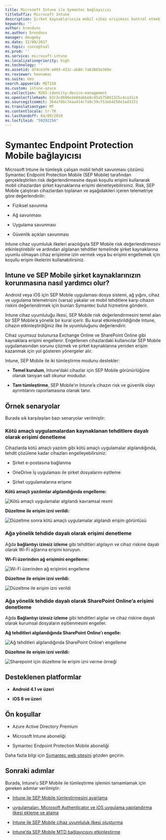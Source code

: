 ```yaml
---
title: Microsoft Intune ile Symantec bağlayıcısı
titleSuffix: Microsoft Intune
description: Şirket kaynaklarınıza mobil cihaz erişimini kontrol etmek için Symantec Endpoint Protection Mobile’ı Intune ile tümleştirme hakkında bilgi edinin.
keywords: ''
author: brenduns
ms.author: brenduns
manager: dougeby
ms.date: 12/09/2017
ms.topic: conceptual
ms.prod: ''
ms.service: microsoft-intune
ms.localizationpriority: high
ms.technology: ''
ms.assetid: df4ce3f6-a093-432c-ab86-7a83865e389e
ms.reviewer: heenamac
ms.suite: ems
search.appverid: MET150
ms.custom: intune-azure
ms.collection: M365-identity-device-management
ms.openlocfilehash: b3c2cd696e2e8dabbe8c45a5758d1315c4ca31c4
ms.sourcegitcommit: 364a7dbc7eaa414c7a9c39cf53eb4250e1ad3151
ms.translationtype: MT
ms.contentlocale: tr-TR
ms.lasthandoff: 04/09/2019
ms.locfileid: "59292256"
---
```

# <a name="symantec-endpoint-protection-mobile-connector"></a>Symantec Endpoint Protection Mobile bağlayıcısı

Microsoft Intune ile tümleşik çalışan mobil tehdit savunması çözümü Symantec Endpoint Protection Mobile (SEP Mobile) tarafından gerçekleştirilen risk değerlendirmesine dayalı koşullu erişimi kullanarak mobil cihazlardan şirket kaynaklarına erişimi denetleyebilirsiniz. Risk, SEP Mobile çalıştıran cihazlardan toplanan ve aşağıdakileri içeren telemetriye göre değerlendirilir:

-   Fiziksel savunma

-   Ağ savunması

-   Uygulama savunması

-   Güvenlik açıkları savunması

Intune cihaz uyumluluk ilkeleri aracılığıyla SEP Mobile risk değerlendirmesini etkinleştirebilir ve ardından algılanan tehditler temelinde şirket kaynaklarına uyumlu olmayan cihaz erişimine izin vermek veya bu erişimi engellemek için koşullu erişim ilkelerini kullanabilirsiniz.

## <a name="how-do-intune-and-sep-mobile-help-protect-your-company-resources"></a>Intune ve SEP Mobile şirket kaynaklarınızın korunmasına nasıl yardımcı olur?

Android veya iOS için SEP Mobile uygulaması dosya sistemi, ağ yığını, cihaz ve uygulama telemetrisini (varsa) yakalar ve mobil tehditlere karşı cihazın riskini değerlendirmek için bunları Symantec bulut hizmetine gönderir.

Intune cihaz uyumluluğu ilkesi, SEP Mobile risk değerlendirmesini temel alan bir SEP Mobile’a yönelik bir kural içerir. Bu kural etkinleştirildiğinde Intune, cihazın etkinleştirdiğiniz ilke ile uyumluluğunu değerlendirir.

Cihaz uyumsuz bulunursa Exchange Online ve SharePoint Online gibi kaynaklara erişimi engellenir. Engellenen cihazlardaki kullanıcılar SEP Mobile uygulamasından sorunu çözmek ve şirket kaynaklarına yeniden erişim kazanmak için yol gösteren yönergeler alır.

Intune, SEP Mobile ile iki tümleştirme modunu destekler:

-   **Temel kurulum**, Intune’daki cihazlar için SEP Mobile görünürlüğüne olanak tanıyan salt okunur modudur.

-   **Tam tümleştirme**, SEP Mobile’ın Intune’a cihazın risk ve güvenlik olayı ayrıntılarını raporlamasına olanak tanır.

## <a name="sample-scenarios"></a>Örnek senaryolar

Burada sık karşılaşılan bazı senaryolar verilmiştir:

### <a name="control-access-based-on-threats-from-malicious-apps"></a>Kötü amaçlı uygulamalardan kaynaklanan tehditlere dayalı olarak erişimi denetleme

Cihazlarda kötü amaçlı yazılım gibi kötü amaçlı uygulamalar algılandığında, tehdit çözülene kadar cihazları engelleyebilirsiniz:

-   Şirket e-postasına bağlanma

-   OneDrive İş uygulaması ile şirket dosyalarını eşitleme

-   Şirket uygulamalarına erişme

**Kötü amaçlı yazılımlar algılandığında engelleme:**

![Kötü amaçlı uygulamalar algılandı kavramsal resmi](./media/symantec-arch-1.png)

**Düzeltme ile erişim izni verildi:**

![Düzeltme sonra kötü amaçlı uygulamalar algılandı erişim görüntüsü](./media/symantec-arch-2.png)

### <a name="control-access-based-on-threat-to-network"></a>Ağa yönelik tehdide dayalı olarak erişimi denetleme

Ağda **bağlantıyı izinsiz izleme** gibi tehditleri algılayın ve cihaz riskine dayalı olarak Wi-Fi ağlarına erişimi koruyun.

**Wi-Fi üzerinden ağ erişimini engelleme:**

![Wi-Fi üzerinden ağ erişimini engelleme](./media/symantec-arch-3.png)

**Düzeltme ile erişim izni verildi:**

![Düzeltme ile erişim izni verildi](./media/symantec-arch-4.png)

### <a name="control-access-to-sharepoint-online-based-on-threat-to-network"></a>Ağa yönelik tehdide dayalı olarak SharePoint Online’a erişimi denetleme

Ağda **Bağlantıyı izinsiz izleme** gibi tehditleri algılar ve cihaz riskine dayalı olarak kurumsal dosyaların eşitlenmesini engeller.

**Ağ tehditleri algılandığında SharePoint Online’ı engelle:**

![Ağ tehditleri algılandığında SharePoint Online’ı engelleme](./media/symantec-arch-5.png)

**Düzeltme ile erişim izni verildi:**

![Sharepoint için düzeltme ile erişim izni verme örneği](./media/symantec-arch-6.png)

## <a name="supported-platforms"></a>Desteklenen platformlar

-   **Android 4.1 ve üzeri**

-   **iOS 8 ve üzeri**

## <a name="pre-requisites"></a>Ön koşullar

-   Azure Active Directory Premium

-   Microsoft Intune aboneliği

-   Symantec Endpoint Protection Mobile aboneliği

Daha fazla bilgi için [Symantec web sitesini](https://www.skycure.com/skycure-microsoft-integration/) gözden geçirin.

## <a name="next-steps"></a>Sonraki adımlar

Burada, Intune’u SEP Mobile ile tümleştirme işlemini tamamlamak için gereken adımlar verilmiştir:

- [Intune ile SEP Mobile tümleştirmesini ayarlama](skycure-mtd-connector-integration.md)

- [ uygulamaları, Microsoft Authenticator ve iOS uygulama yapılandırma ilkesi ekleme ve atama](mtd-apps-ios-app-configuration-policy-add-assign.md)

- [Intune ile SEP Mobile cihaz uyumluluk ilkesi oluşturma](mtd-device-compliance-policy-create.md)

- [Intune’da SEP Mobile MTD bağlayıcısını etkinleştirme](mtd-connector-enable.md)
